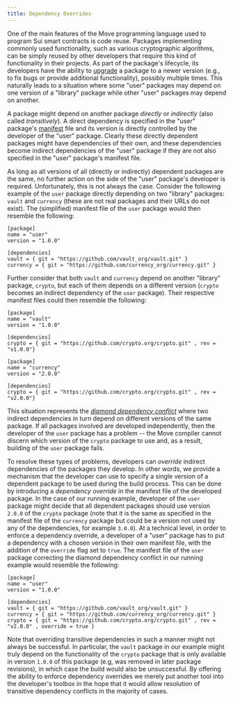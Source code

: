 ```yaml
---
title: Dependency Overrides
---
```


One of the main features of the Move programming language used to program Sui smart contracts is code reuse. Packages implementing commonly used functionality, such as various cryptographic algorithms, can be simply reused by other developers that require this kind of functionality in their projects. As part of the package's lifecycle, its developers have the ability to [upgrade](./package-upgrades.md) a package to a newer version (e.g., to fix bugs or provide additional functionality), possibly multiple times. This naturally leads to a situation where some "user" packages may depend on one version of a "library" package while other "user" packages may depend on another. 

A package might depend on another package _directly_ or _indirectly_ (also called _transitively_). A direct dependency is specified in the "user" package's [manifest](./move/manifest.md) file and its version is directly controlled by the developer of the "user" package. Clearly these directly dependent packages might have dependencies of their own, and these dependencies become indirect dependencies of the "user" package if they are not also specified in the "user" package's manifest file.


As long as all versions of all (directly or indirectly) dependent packages are the same, no further action on the side of the "user" package's developer is required. Unfortunately, this is not always the case. Consider the following example of the `user` package directly depending on two "library" packages: `vault` and `currency` (these are not real packages and their URLs do not exist). The (simplified) manifest file of the `user` package would then resemble the following:

```move
[package]
name = "user"
version = "1.0.0"

[dependencies]
vault = { git = "https://github.com/vault_org/vault.git" }
currency = { git = "https://github.com/currency_org/currency.git" }
```

Further consider that both `vault` and `currency` depend on another "library" package, `crypto`, but each of them depends on a different version (`crypto` becomes an indirect dependency of the `user` package). Their respective manifest files could then resemble the following:

```move
[package]
name = "vault"
version = "1.0.0"

[dependencies]
crypto = { git = "https://github.com/crypto.org/crypto.git" , rev = "v1.0.0"}
```

```move
[package]
name = "currency"
version = "2.0.0"

[dependencies]
crypto = { git = "https://github.com/crypto.org/crypto.git" , rev = "v2.0.0"}
```

This situation represents the [_diamond dependency conflict_](https://jlbp.dev/what-is-a-diamond-dependency-conflict) where two indirect dependencies in turn depend on different versions of the same package. If all packages involved are developed independently, then the developer of the `user` package has a problem -- the Move compiler cannot discern which version of the `crypto` package to use and, as a result, building of the `user` package fails.

To resolve these types of problems, developers can _override_ indirect dependencies of the packages they develop. In other words, we provide a mechanism that the developer can use to specify a single version of a dependent package to be used during the build process. This can be done by introducing a _dependency override_ in the manifest file of the developed package. In the case of our running example, developer of the `user` package might decide that all dependent packages should use version `2.0.0` of the `crypto` package (note that it is the same as specified in the manifest file of the `currency` package but could be a version not used by any of the dependencies, for example `3.0.0`). At a technical level, in order to enforce a dependency override, a developer of a "user" package  has to put a dependency with a chosen version in their own manifest file, with the addition of the `override` flag set to `true`. The manifest file of the `user` package correcting the diamond dependency conflict in our running example would resemble the following:

```move
[package]
name = "user"
version = "1.0.0"

[dependencies]
vault = { git = "https://github.com/vault_org/vault.git" }
currency = { git = "https://github.com/currency_org/currency.git" }
crypto = { git = "https://github.com/crypto.org/crypto.git" , rev = "v2.0.0" , override = true }
```

Note that overriding transitive dependencies in such a manner might not always be successful. In particular, the `vault` package in our example might truly depend on the functionality of the `crypto` package that is only available in version `1.0.0` of this package (e.g, was removed in later package revisions), in which case the build would also be unsuccessful. By offering the ability to enforce dependency overrides we merely put another tool into the developer's toolbox in the hope that it would allow resolution of transitive dependency conflicts in the majority of cases.
